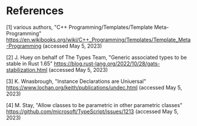 # References

[1] various authors, "C++ Programming/Templates/Template Meta-Programming" https://en.wikibooks.org/wiki/C++_Programming/Templates/Template_Meta-Programming (accessed May 5, 2023)

[2] J. Huey on behalf of The Types Team, "Generic associated types to be stable in Rust 1.65" https://blog.rust-lang.org/2022/10/28/gats-stabilization.html (accessed May 5, 2023)

[3] K. Wnasbrough, "Instance Declarations are Uniuersal" https://www.lochan.org/keith/publications/undec.html (accessed May 5, 2023)

[4] M. Stay, "Allow classes to be parametric in other parametric classes" https://github.com/microsoft/TypeScript/issues/1213 (accessed May 5, 2023)

